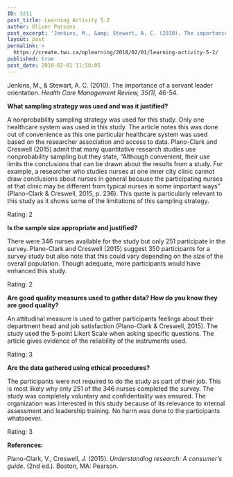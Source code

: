 ```yaml
---
ID: 3211
post_title: Learning Activity 5.2
author: Oliver Parsons
post_excerpt: 'Jenkins, M., &amp; Stewart, A. C. (2010). The importance of a servant leader orientation.&nbsp;Health Care Management Review, 35(1),&nbsp;46-54. What sampling strategy was used and was it justified? A nonprobability sampling strategy was used for this study. Only one healthcare system... <a href="https://create.twu.ca/oplearning/2018/02/01/learning-activity-5-2/"> Continue Reading &rarr;</a>'
layout: post
permalink: >
  https://create.twu.ca/oplearning/2018/02/01/learning-activity-5-2/
published: true
post_date: 2018-02-01 11:58:05
---
```

<p>Jenkins, M., &amp; Stewart, A. C. (2010). The importance of a servant leader orientation. <em>Health Care Management Review, 35(1),</em> 46-54.</p>
<p><strong>What sampling strategy was used and was it justified?</strong></p>
<p>A nonprobability sampling strategy was used for this study. Only one healthcare system was used in this study. The article notes this was done out of convenience as this one particular healthcare system was used based on the researcher association and access to data. Plano-Clark and Creswell (2015) admit that many quantitative research studies use nonprobability sampling but they state, &#8220;Although convenient, their use limits the conclusions that can be drawn about the results from a study. For example, a researcher who studies nurses at one inner city clinic cannot draw conclusions about nurses in general because the participating nurses at that clinic may be different from typical nurses in some important ways&#8221; (Plano-Clark &amp; Creswell, 2015, p. 236). This quote is particularly relevant to this study as it shows some of the limitations of this sampling strategy.</p>
<p>Rating: 2</p>
<p><strong>Is the sample size appropriate and justified?</strong></p>
<p>There were 346 nurses available for the study but only 251 participate in the survey. Plano-Clark and Creswell (2015) suggest 350 participants for a survey study but also note that this could vary depending on the size of the overall population. Though adequate, more participants would have enhanced this study.</p>
<p>Rating: 2</p>
<p><strong>Are good quality measures used to gather data? How do you know they are good quality?</strong></p>
<p>An attitudinal measure is used to gather participants feelings about their department head and job satisfaction (Plano-Clark &amp; Creswell, 2015). The study used the 5-point Likert Scale when asking specific questions. The article gives evidence of the reliability of the instruments used.</p>
<p>Rating: 3</p>
<p><strong>Are the data gathered using ethical procedures?</strong></p>
<p>The participants were not required to do the study as part of their job. This is most likely why only 251 of the 346 nurses completed the survey. The study was completely voluntary and confidentiality was ensured. The organization was interested in this study because of its relevance to internal assessment and leadership training. No harm was done to the participants whatsoever.</p>
<p>Rating: 3</p>
<p><strong>References:</strong></p>
<p>Plano-Clark, V., Creswell, J. (2015). <em>Understanding research: A consumer’s guide</em>. (2nd ed.). Boston, MA: Pearson.</p>
